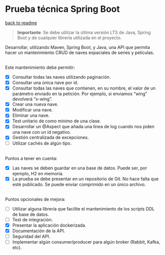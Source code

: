 # Prueba técnica Spring Boot
[back to readme](./README.md)

> **Importante**:
> Se debe utilizar la última versión LTS de Java, Spring Boot y de cualquier librería utilizada en el proyecto.

Desarrollar, utilizando Maven, Spring Boot, y Java, una API que permita hacer un mantenimiento CRUD
de naves espaciales de series y películas.
  
\
Este mantenimiento debe permitir:

* [x] Consultar todas las naves utilizando paginación.
* [x] Consultar una única nave por id.
* [x] Consultar todas las naves que contienen, en su nombre, el valor de un parámetro enviado en la petición. Por ejemplo, si enviamos “wing” devolverá “x-wing”.
* [x] Crear una nueva nave.
* [x] Modificar una nave.
* [x] Eliminar una nave.
* [x] Test unitario de como mínimo de una clase.
* [x] Desarrollar un @Aspect que añada una línea de log cuando nos piden una nave con un id negativo.
* [x] Gestión centralizada de excepciones.
* [ ] Utilizar cachés de algún tipo.

\
Puntos a tener en cuenta:
* [x] Las naves se deben guardar en una base de datos. Puede ser, por ejemplo, H2 en memoria.
* [x] La prueba se debe presentar en un repositorio de Git. No hace falta que esté publicado. Se puede enviar comprimido en un único archivo.
  
\
Puntos opcionales de mejora:
* [ ] Utilizar alguna librería que facilite el mantenimiento de los scripts DDL de base de datos.
* [ ] Test de integración.
* [x] Presentar la aplicación dockerizada.
* [x] Documentación de la API.
* [ ] Seguridad del API.
* [ ] Implementar algún consumer/producer para algún broker (Rabbit, Kafka, etc).
